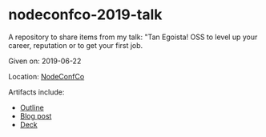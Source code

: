# nodeconfco-2019-talk

A repository to share items from my talk:
"Tan Egoista! OSS to level up your career, reputation or to get your first job.

Given on: 2019-06-22 

Location: [NodeConfCo](https://colombia.nodeconf.com/)

Artifacts include:
  - [Outline](https://github.com/AndreaGriffiths11/nodeconfco-2019-talk/blob/master/outline.md)
  - [Blog post](https://github.com/AndreaGriffiths11/nodeconfco-2019-talk/blob/master/blogpost.md)
  - [Deck](https://github.com/AndreaGriffiths11/nodeconfco-2019-talk/blob/master/tan-egoista.pdf)
